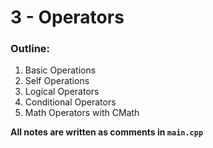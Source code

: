 # 3 - Operators

### Outline:
1. Basic Operations
2. Self Operations
3. Logical Operators
4. Conditional Operators
5. Math Operators with CMath

**All notes are written as comments in `main.cpp`**